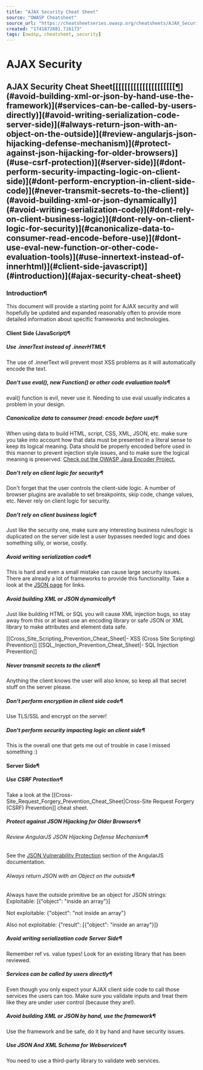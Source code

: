 ```yaml
---
title: "AJAX Security Cheat Sheet"
source: "OWASP Cheatsheet"
source_url: "https://cheatsheetseries.owasp.org/cheatsheets/AJAX_Security_Cheat_Sheet.html"
created: "1741872881.716173"
tags: [owasp, cheatsheet, security]
---
```

# AJAX Security

## AJAX Security Cheat Sheet[[[[[[[[[[[[[[[[[[[[[[¶](#use-json-and-xml-schema-for-webservices)](#avoid-building-xml-or-json-by-hand-use-the-framework)](#services-can-be-called-by-users-directly)](#avoid-writing-serialization-code-server-side)](#always-return-json-with-an-object-on-the-outside)](#review-angularjs-json-hijacking-defense-mechanism)](#protect-against-json-hijacking-for-older-browsers)](#use-csrf-protection)](#server-side)](#dont-perform-security-impacting-logic-on-client-side)](#dont-perform-encryption-in-client-side-code)](#never-transmit-secrets-to-the-client)](#avoid-building-xml-or-json-dynamically)](#avoid-writing-serialization-code)](#dont-rely-on-client-business-logic)](#dont-rely-on-client-logic-for-security)](#canonicalize-data-to-consumer-read-encode-before-use)](#dont-use-eval-new-function-or-other-code-evaluation-tools)](#use-innertext-instead-of-innerhtml)](#client-side-javascript)](#introduction)](#ajax-security-cheat-sheet)
### Introduction¶
This document will provide a starting point for AJAX security and will hopefully be updated and expanded reasonably often to provide more detailed information about specific frameworks and technologies.
#### Client Side (JavaScript)¶
##### Use .innerText instead of .innerHTML¶
The use of .innerText will prevent most XSS problems as it will automatically encode the text.
##### Don't use eval(), new Function() or other code evaluation tools¶
eval() function is evil, never use it. Needing to use eval usually indicates a problem in your design.
##### Canonicalize data to consumer (read: encode before use)¶
When using data to build HTML, script, CSS, XML, JSON, etc. make sure you take into account how that data must be presented in a literal sense to keep its logical meaning.
Data should be properly encoded before used in this manner to prevent injection style issues, and to make sure the logical meaning is preserved.
[Check out the OWASP Java Encoder Project.](https://owasp.org/www-project-java-encoder/)
##### Don't rely on client logic for security¶
Don't forget that the user controls the client-side logic. A number of browser plugins are available to set breakpoints, skip code, change values, etc. Never rely on client logic for security.
##### Don't rely on client business logic¶
Just like the security one, make sure any interesting business rules/logic is duplicated on the server side lest a user bypasses needed logic and does something silly, or worse, costly.
##### Avoid writing serialization code¶
This is hard and even a small mistake can cause large security issues. There are already a lot of frameworks to provide this functionality.
Take a look at the [JSON page](http://www.json.org/) for links.
##### Avoid building XML or JSON dynamically¶
Just like building HTML or SQL you will cause XML injection bugs, so stay away from this or at least use an encoding library or safe JSON or XML library to make attributes and element data safe.

[[Cross_Site_Scripting_Prevention_Cheat_Sheet|- XSS (Cross Site Scripting) Prevention]]
[[SQL_Injection_Prevention_Cheat_Sheet|- SQL Injection Prevention]]

##### Never transmit secrets to the client¶
Anything the client knows the user will also know, so keep all that secret stuff on the server please.
##### Don't perform encryption in client side code¶
Use TLS/SSL and encrypt on the server!
##### Don't perform security impacting logic on client side¶
This is the overall one that gets me out of trouble in case I missed something :)
#### Server Side¶
##### Use CSRF Protection¶
Take a look at the [[Cross-Site_Request_Forgery_Prevention_Cheat_Sheet|Cross-Site Request Forgery (CSRF) Prevention]] cheat sheet.
##### Protect against JSON Hijacking for Older Browsers¶
###### Review AngularJS JSON Hijacking Defense Mechanism¶
See the [JSON Vulnerability Protection](https://docs.angularjs.org/api/ng/service/$http#json-vulnerability-protection) section of the AngularJS documentation.
###### Always return JSON with an Object on the outside¶
Always have the outside primitive be an object for JSON strings:
Exploitable:
[{"object": "inside an array"}]

Not exploitable:
{"object": "not inside an array"}

Also not exploitable:
{"result": [{"object": "inside an array"}]}

##### Avoid writing serialization code Server Side¶
Remember ref vs. value types! Look for an existing library that has been reviewed.
##### Services can be called by users directly¶
Even though you only expect your AJAX client side code to call those services the users can too.
Make sure you validate inputs and treat them like they are under user control (because they are!).
##### Avoid building XML or JSON by hand, use the framework¶
Use the framework and be safe, do it by hand and have security issues.
##### Use JSON And XML Schema for Webservices¶
You need to use a third-party library to validate web services.
